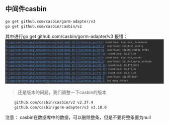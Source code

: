 ## 中间件casbin
```shell
go get github.com/casbin/gorm-adapter/v3
go get github.com/casbin/casbin/v2
```
其中进行go get github.com/casbin/gorm-adapter/v3 报错：
![img.png](img.png)

> 还是版本的问题，我们调整一下casbin的版本
```shell
	github.com/casbin/casbin/v2 v2.37.4
	github.com/casbin/gorm-adapter/v3 v3.10.0
```
注意： casbin在数据库中的数据，可以删除整条，但是不要将整条置为null
